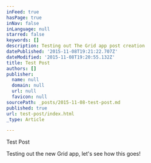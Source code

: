 ```yaml
---
inFeed: true
hasPage: true
inNav: false
inLanguage: null
starred: false
keywords: []
description: Testing out The Grid app post creation
datePublished: '2015-11-08T19:21:22.707Z'
dateModified: '2015-11-08T19:20:55.132Z'
title: Test Post
authors: []
publisher:
  name: null
  domain: null
  url: null
  favicon: null
sourcePath: _posts/2015-11-08-test-post.md
published: true
url: test-post/index.html
_type: Article

---
```

Test Post

Testing out the new Grid app, let's see how this goes!